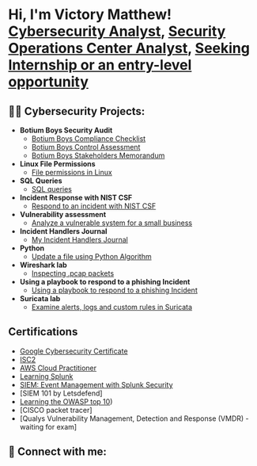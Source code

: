 <h1>Hi, I'm Victory Matthew! <br/><a href="https://www.linkedin.com/in/victory-matthew/">Cybersecurity Analyst</a>, <a href="https://www.linkedin.com/in/victory-matthew/">Security Operations Center Analyst</a>, <a href="https://www.linkedin.com/in/victory-matthew/">Seeking Internship or an entry-level opportunity</a></h1>

<h2>👨‍💻 Cybersecurity Projects:</h2>

- <b>Botium Boys Security Audit</b>
   - [Botium Boys Compliance Checklist](https://github.com/VictoryMatthew/BotiumBoysComplianceChecklist-/tree/main)
   - [Botium Boys Control Assessment](https://github.com/VictoryMatthew/BotiumBoysControlAssessment)
   - [Botium Boys Stakeholders Memorandum](https://github.com/VictoryMatthew/StakeholdersMemorandum)
- <b>Linux File Permissions</b>
   - [File permissions in Linux](https://github.com/VictoryMatthew/LinuxFilePermissions)
- <b>SQL Queries</b>
  - [SQL queries](https://github.com/VictoryMatthew/SQLQuerieslab)
- <b>Incident Response with NIST CSF</b>
  - [Respond to an incident with NIST CSF](https://github.com/VictoryMatthew/IncidentResponceWithNISTCSF)
- <b>Vulnerability assessment</b>
  - [Analyze a vulnerable system for a small business](https://github.com/VictoryMatthew/VulnerabilityAssessment)
- <b>Incident Handlers Journal</b>
  - [My Incident Handlers Journal](https://github.com/VictoryMatthew/MyIncidentHandlersJournal)
- <b>Python</b>
  - [Update a file using Python Algorithm](https://github.com/VictoryMatthew/PythonProjects)
- <b>Wireshark lab</b>
  - [Inspecting .pcap packets](https://github.com/VictoryMatthew/Wireshark)
- <b>Using a playbook to respond to a phishing Incident</b>
  - [Using a playbook to respond to a phishing Incident](https://github.com/VictoryMatthew/UseAPlayBookToRespondToAPhishingIncident)
- <b>Suricata lab</b>
  - [Examine alerts, logs and custom rules in Suricata](https://github.com/VictoryMatthew/SuricataLabs)


<h2> Certifications</h2>

- [Google Cybersecurity Certificate](https://coursera.org/share/fcad42e19e19ea6acd98a61687a0e9a8)
- [ISC2](https://www.credly.com/badges/aedbe1b4-4186-41c2-be6a-c455010a6b03/public_url)
- [AWS Cloud Practitioner](https://github.com/VictoryMatthew/AWSCloudPractitioner)
- [Learning Splunk](https://www.linkedin.com/learning/certificates/16d62e033b3255166b36bca5dd1627a5adc07380082888fa52c4089cc935b637)
- [SIEM: Event Management with Splunk Security](https://www.linkedin.com/learning/certificates/3f6a40708eed17f4b560704989a33e468033671bc56b261a26a7c340b25bd504)
- [SIEM 101 by Letsdefend]
- [Learning the OWASP top 10](https://www.linkedin.com/learning/certificates/7d7b8f867b5f89cc6ea2a0fc75968c7a2262bc7d65e211cddbd9486e39bcb0ab))
- [CISCO packet tracer]
- [Qualys Vulnerability Management, Detection and Response (VMDR) - waiting for exam]
  
  
<h2> 🤳 Connect with me:</h2>

[linkedin]: https://linkedin.com/in/victory-matthew
